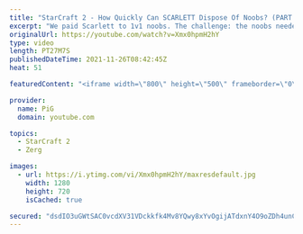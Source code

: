 ```yaml
---
title: "StarCraft 2 - How Quickly Can SCARLETT Dispose Of Noobs? (PART 4/4) | Holdout Challenge"
excerpt: "We paid Scarlett to 1v1 noobs. The challenge: the noobs needed to stay in the match as long as possible while Scarlett did her best to cheese the heck out of them. We ended this challenge by putting her up against a GM player! This Holdout Challenge was a part of  PiG Sty Festival 2021.   Holdout Challenge"
originalUrl: https://youtube.com/watch?v=Xmx0hpmH2hY
type: video
length: PT27M7S
publishedDateTime: 2021-11-26T08:42:45Z
heat: 51

featuredContent: "<iframe width=\"800\" height=\"500\" frameborder=\"0\" src=\"https://www.youtube.com/embed/Xmx0hpmH2hY\" allow=\"accelerometer; autoplay; encrypted-media; gyroscope; picture-in-picture\" allowfullscreen></iframe>"

provider:
  name: PiG
  domain: youtube.com

topics:
  - StarCraft 2
  - Zerg

images:
  - url: https://i.ytimg.com/vi/Xmx0hpmH2hY/maxresdefault.jpg
    width: 1280
    height: 720
    isCached: true

secured: "dsdIO3uGWtSAC0vcdXV31VDckkfk4Mv8YQwy8xYvOgijATdxnY4O9oZDh4unC/CqZW7CVRd+AF5EsMjOQoLhb98SiTZgxXyZeGUZnF4djwYWecP9I3EC+76De1a1+g5NFQ+MnOiudkzGOG9v0+LmZCCb9n7IKZoPMbBfo8ucEhaP3XAwzTYLK4BeoDma3EKTWB3cBBBJtxKPrVB4UZ+b3imgyUHwDUNkqYzvfb0wn1CajaKGYVgE2tss89nt9qtaEHPUnA9hx06yTzcHuYz5wsV0oyn9Jikk5yZd3pEouzCcth048cUkCBATbQHal5xk3c3HH7Vo9i/PlyZCyiKkaGGqUR3eAkOp/A6VgRsXdYg7H+1M5r7nwvlB3L5jPoP+5I0sRiKXuGOy+KEEPqsIfTUvJ1BM/zp3jM2c9Ro/kK8=;Z5t8gjMQae9UM9Ws4CQgSg=="
---
```


